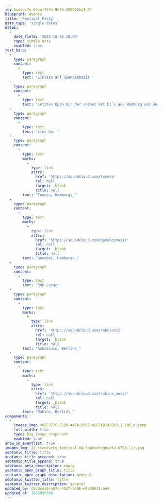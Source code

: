 ```yaml
---
id: 6cecdc7e-46ea-464e-9b96-259902ec8d3f
blueprint: events
title: 'Festival Party'
date_type: 'single dates'
dates:
  -
    date_field: '2022-10-02 16:00'
    type: single_date
    enabled: true
text_bard:
  -
    type: paragraph
    content:
      -
        type: text
        text: 'Einlass auf Spendenbasis '
  -
    type: paragraph
    content:
      -
        type: text
        text: 'Letztes Open Air der saison mit DJ`s aus Hamburg und Berlin'
  -
    type: paragraph
    content:
      -
        type: text
        text: 'Line Up: '
  -
    type: paragraph
    content:
      -
        type: text
        marks:
          -
            type: link
            attrs:
              href: 'https://soundcloud.com/tumera'
              rel: null
              target: _blank
              title: null
        text: "Tumera, Hamburg\_"
  -
    type: paragraph
    content:
      -
        type: text
        marks:
          -
            type: link
            attrs:
              href: 'https://soundcloud.com/gameboimusic'
              rel: null
              target: _blank
              title: null
        text: "Gameboi, Hamburg\_"
  -
    type: paragraph
    content:
      -
        type: text
        text: 'Rob Lange'
  -
    type: paragraph
    content:
      -
        type: text
        marks:
          -
            type: link
            attrs:
              href: 'https://soundcloud.com/robosonic'
              rel: null
              target: _blank
              title: null
        text: "Robosonic, Berlin\_"
  -
    type: paragraph
    content:
      -
        type: text
        marks:
          -
            type: link
            attrs:
              href: 'https://soundcloud.com/robine_music'
              rel: null
              target: _blank
              title: null
        text: "Robine, Berlin\_"
components:
  -
    images_img: 00BF377C-E1B0-4470-B787-88CFAB2A6DC3_1_105_c.jpeg
    full_width: true
    type: big_image_component
    enabled: true
show_in_eventlist: true
images_img: 22_standarts_festival_04_SophiaHegewald-6758-(1).jpg
seotamic_title: title
seotamic_title_prepend: true
seotamic_title_append: true
seotamic_meta_description: empty
seotamic_open_graph_title: title
seotamic_open_graph_description: general
seotamic_twitter_title: title
seotamic_twitter_description: general
updated_by: c5c3cda0-a87c-4527-b49b-ef338041cae9
updated_at: 1663938390
---
```

